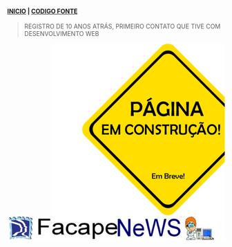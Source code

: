 #### [INICIO](../README.md) | [CODIGO FONTE](./comp.html)
> REGISTRO DE 10 ANOS ATRÁS, PRIMEIRO CONTATO QUE TIVE COM DESENVOLVIMENTO WEB

<p><img align="right" src="imgcursos/placa.jpg" ></p> <br><br><br><br><br><br><br><br><br><br><br><br><br><br><br><br><br><br><br><br><br><br>
<center><p><a href="../facapenews.html"><img align="center" src="imgcursos/banner.jpg" border="0">

